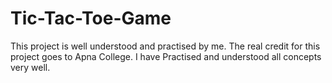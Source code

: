 # Tic-Tac-Toe-Game
This project is well understood and practised by me. The real credit for this project goes to Apna College. I have Practised  and understood all concepts very well.
